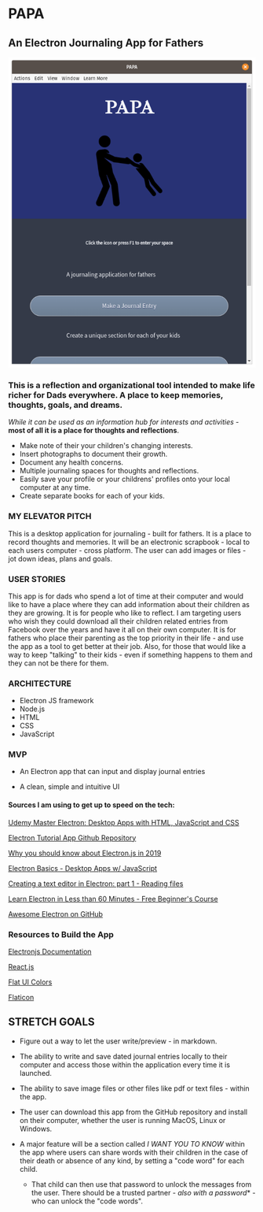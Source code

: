 # PAPA

## An Electron Journaling App for Fathers 

![HomePageImage1](mdimages/ScreenshotPapa.png)


### This is a reflection and organizational tool intended to make life richer for Dads everywhere. A place to keep memories, thoughts, goals, and dreams. 

*While it can be used as an information hub for interests and activities* - **most of all it is a place for thoughts and reflections**. 

* Make note of their your children's changing interests.
* Insert photographs to document their growth.
* Document any health concerns.
* Multiple journaling spaces for thoughts and reflections.
* Easily save your profile or your childrens' profiles onto your local computer at any time.
* Create separate books for each of your kids.

### MY ELEVATOR PITCH

This is a desktop application for journaling - built for fathers. It is a place to record thoughts and memories. It will be an electronic scrapbook - local to each users computer - cross platform. The user can add images or files - jot down ideas, plans and goals. 

### USER STORIES

This app is for dads who spend a lot of time at their computer and would like to have a place where they can add information about their children as they are growing. It is for people who like to reflect. I am targeting users who wish they could download all their children related entries from Facebook over the years and have it all on their own computer. It is for fathers who place their parenting as the top priority in their life - and use the app as a tool to get better at their job. Also, for those that would like a way to keep "talking" to their kids - even if something happens to them and they can not be there for them.

### ARCHITECTURE

* Electron JS framework
* Node.js
* HTML
* CSS
* JavaScript


### MVP

* An Electron app that can input and display journal entries

* A clean, simple and intuitive UI

#### Sources I am using to get up to speed on the tech:

[Udemy Master Electron: Desktop Apps with HTML, JavaScript and CSS](https://www.udemy.com/course/master-electron/)

[Electron Tutorial App Github Repository](https://github.com/crilleengvall/electron-tutorial-app)

[Why you should know about Electron.js in 2019](https://dev.to/borrellidev/why-you-should-know-about-electron-js-in-2019-1f4m)

[Electron Basics - Desktop Apps w/ JavaScript](https://www.youtube.com/watch?v=nW4Qe4QBWow)

[Creating a text editor in Electron: part 1 - Reading files](https://dev.to/aurelkurtula/creating-a-text-editor-in-electron-reading-files-13b8)

[Learn Electron in Less than 60 Minutes - Free Beginner's Course](https://www.youtube.com/watch?v=2RxHQoiDctI)

[Awesome Electron on GitHub](https://github.com/sindresorhus/awesome-electron)

### Resources to Build the App

[Electronjs Documentation](https://www.electronjs.org/docs)

[React.js](https://reactjs.org/)

[Flat UI Colors](https://flatuicolors.com/)

[Flaticon](https://www.flaticon.com/)

## STRETCH GOALS
* Figure out a way to let the user write/preview - in markdown.

* The ability to write and save dated journal entries locally to their computer and access those within the application every time it is launched.

* The ability to save image files or other files like pdf or text files - within the app.

* The user can download this app from the GitHub repository and install on their computer, whether the user is running MacOS, Linux or Windows.

* A major feature will be a section called *I WANT YOU TO KNOW* within the app where users can share words with their children in the case of their death or absence of any kind, by setting a "code word" for each child. 

    * That child can then use that password to unlock the messages from the user. There should be a trusted partner - *also with a password** - who can unlock the "code words".



